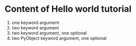 # Content of Hello world tutorial

01. one keyword argument
02. two keyword argument
03. two keyword argument, one optional
04. two PyObject keyword argument, one optional


